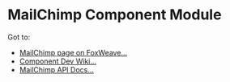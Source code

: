 # MailChimp Component Module
Got to:

* [MailChimp page on FoxWeave...](http://www.foxweave.com/apps-and-dbs/mailchimp/)
* [Component Dev Wiki...](https://github.com/FoxWeave/components/wiki/FoxWeave%20Component%20Dev%20Wiki)
* [MailChimp API Docs...](http://apidocs.mailchimp.com/api/how-to/serializing.php)
